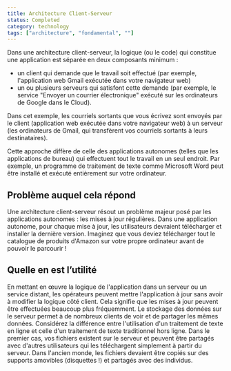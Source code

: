 ```yaml
---
title: Architecture Client-Serveur
status: Completed
category: technology
tags: ["architecture", "fondamental", ""]
---
```

Dans une architecture client-serveur, la logique (ou le code) qui constitue une application est séparée en deux composants minimum :
- un client qui demande que le travail soit effectué (par exemple, l'application web Gmail exécutée dans votre navigateur web)
- un ou plusieurs serveurs qui satisfont cette demande (par exemple, le service "Envoyer un courrier électronique" exécuté sur les ordinateurs de Google dans le Cloud).

Dans cet exemple, les courriels sortants que vous écrivez sont envoyés par le client (application web exécutée dans votre navigateur web) à un serveur (les ordinateurs de Gmail, qui transfèrent vos courriels sortants à leurs destinataires).

Cette approche diffère de celle des applications autonomes (telles que les applications de bureau) qui effectuent tout le travail en un seul endroit.
Par exemple, un programme de traitement de texte comme Microsoft Word peut être installé et exécuté entièrement sur votre ordinateur.

## Problème auquel cela répond

Une architecture client-serveur résout un problème majeur posé par les applications autonomes : les mises à jour régulières.
Dans une application autonome, pour chaque mise à jour, les utilisateurs devraient télécharger et installer la dernière version.
Imaginez que vous deviez télécharger tout le catalogue de produits d'Amazon sur votre propre ordinateur avant de pouvoir le parcourir !

## Quelle en est l’utilité

En mettant en œuvre la logique de l'application dans un serveur ou un service distant,
les opérateurs peuvent mettre l'application à jour sans avoir à modifier la logique côté client.
Cela signifie que les mises à jour peuvent être effectuées beaucoup plus fréquemment.
Le stockage des données sur le serveur permet à de nombreux clients de voir et de partager les mêmes données.
Considérez la différence entre l'utilisation d'un traitement de texte en ligne et celle d'un traitement de texte traditionnel hors ligne.
Dans le premier cas, vos fichiers existent sur le serveur et
peuvent être partagés avec d'autres utilisateurs qui les téléchargent simplement à partir du serveur.
Dans l'ancien monde, les fichiers devaient être copiés sur des supports amovibles (disquettes !) et partagés avec des individus.
